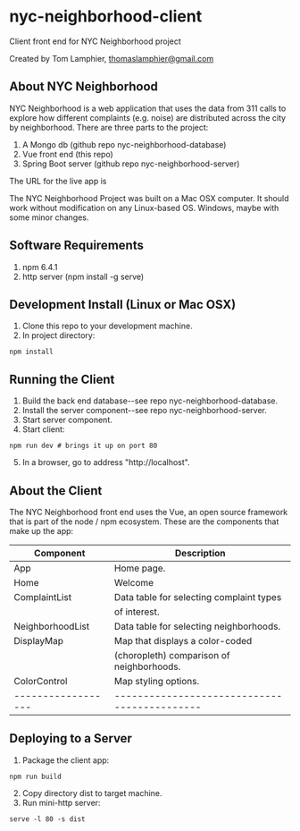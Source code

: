 # nyc-neighborhood-client
Client front end for NYC Neighborhood project

Created by Tom Lamphier, thomaslamphier@gmail.com

## About NYC Neighborhood

NYC Neighborhood is a web application that uses the data from 311 calls to explore how
different complaints (e.g. noise) are distributed across the city by neighborhood.  There
are three parts to the project:

1. A Mongo db (github repo nyc-neighborhood-database)
2. Vue front end (this repo)
3. Spring Boot server (github repo nyc-neighborhood-server)

The URL for the live app is

The NYC Neighborhood Project was built on a Mac OSX computer. It should work without modification on any Linux-based OS.  Windows, maybe with some minor changes.

## Software Requirements
1. npm 6.4.1
2. http server (npm install -g serve)

## Development Install (Linux or Mac OSX)

1. Clone this repo to your development machine.
2. In project directory:
```
npm install
```

## Running the Client
1. Build the back end database--see repo nyc-neighborhood-database.
2. Install the server component--see repo nyc-neighborhood-server.
3. Start server component.
4. Start client:
```
npm run dev # brings it up on port 80
```
5. In a browser, go to address "http://localhost".

## About the Client

The NYC Neighborhood front end uses the Vue, an open source framework that is part of the node / npm ecosystem.  These are the components that make up the app:

| Component        | Description                                |
|------------------|--------------------------------------------|
| App              | Home page.                                 |
| Home             | Welcome                                    |
| ComplaintList    | Data table for selecting complaint types   |
|                  | of interest.                               |
| NeighborhoodList | Data table for selecting neighborhoods.    |
| DisplayMap       | Map that displays a color-coded            |
|                  | (choropleth) comparison of neighborhoods.  |
| ColorControl     | Map styling options.                       |
|------------------|--------------------------------------------|

## Deploying to a Server

1. Package the client app:
```
npm run build
```
2. Copy directory dist to target machine.
3. Run mini-http server:
```
serve -l 80 -s dist
```
